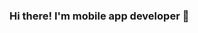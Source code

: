 ### Hi there! I'm mobile app developer  👋

<!--
**hwankyuu/hwankyuu** is a ✨ _special_ ✨ repository because its `README.md` (this file) appears on your GitHub profile.

<img src="https://img.shields.io/badge/iOS-#000000?style=flat-square&logo=iOS&logoColor=white"/>

Here are some ideas to get you started:

- 🔭 I’m currently working on ...
- 🌱 I’m currently learning ...
- 👯 I’m looking to collaborate on ...
- 🤔 I’m looking for help with ...
- 💬 Ask me about ...
- 📫 How to reach me: ...
- 😄 Pronouns: ...
- ⚡ Fun fact: ...
-->
